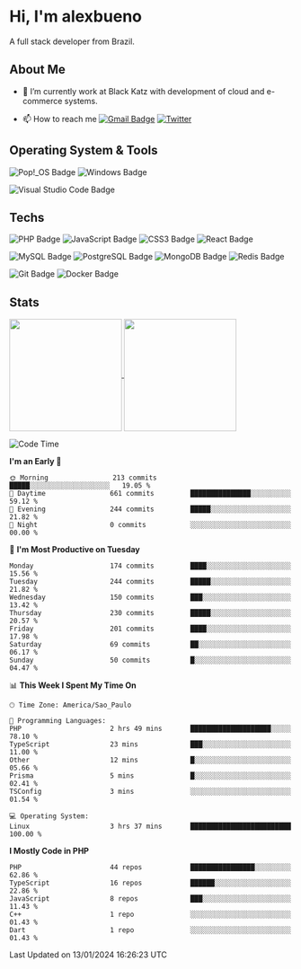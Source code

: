 # Hi, I'm alexbueno

A full stack developer from Brazil.

## About Me

- 🌱 I’m currently work at Black Katz with development of cloud and e-commerce systems.

- 📫 How to reach me [![Gmail Badge](https://img.shields.io/badge/-gmail-c14438?style=for-the-badge&logo=Gmail&logoColor=ffffff)](mailto:alexsandrofbueno@gmail.com) [![Twitter](https://img.shields.io/badge/twitter-1DA1F2.svg?style=for-the-badge&logo=twitter&logoColor=ffffff)](https://twitter.com/Alex_Bueno_7)

## Operating System & Tools

![Pop!_OS Badge](https://img.shields.io/badge/Pop!__OS-48B9C7?logo=popos&logoColor=fff&style=flat)
![Windows Badge](https://img.shields.io/badge/Windows-0078D6?logo=windows&logoColor=fff&style=flat)

![Visual Studio Code Badge](https://img.shields.io/badge/Visual%20Studio%20Code-007ACC?logo=visualstudiocode&logoColor=fff&style=flat)

## Techs

![PHP Badge](https://img.shields.io/badge/PHP-777BB4?logo=php&logoColor=fff&style=flat)
![JavaScript Badge](https://img.shields.io/badge/JavaScript-F7DF1E?logo=javascript&logoColor=000&style=flat)
![CSS3 Badge](https://img.shields.io/badge/CSS3-1572B6?logo=css3&logoColor=fff&style=flat)
![React Badge](https://img.shields.io/badge/React-61DAFB?logo=react&logoColor=000&style=flat)

![MySQL Badge](https://img.shields.io/badge/MySQL-4479A1?logo=mysql&logoColor=fff&style=flat)
![PostgreSQL Badge](https://img.shields.io/badge/PostgreSQL-4169E1?logo=postgresql&logoColor=fff&style=flat)
![MongoDB Badge](https://img.shields.io/badge/MongoDB-47A248?logo=mongodb&logoColor=fff&style=flat)
![Redis Badge](https://img.shields.io/badge/Redis-DC382D?logo=redis&logoColor=fff&style=flat)

![Git Badge](https://img.shields.io/badge/Git-F05032?logo=git&logoColor=fff&style=flat)
![Docker Badge](https://img.shields.io/badge/Docker-2496ED?logo=docker&logoColor=fff&style=flat)


## Stats

<a href="https://github.com/anuraghazra/github-readme-stats">
  <img height=200 align="center" src="https://github-readme-stats.vercel.app/api?username=alexbueno7&theme=dark" />
</a>
<a href="https://github.com/anuraghazra/convoychat">
  <img height=200 align="center" src="https://github-readme-stats.vercel.app/api/top-langs?username=alexbueno7&layout=compact&langs_count=8&card_width=320&theme=dark" />
</a>

<!--START_SECTION:waka-->
![Code Time](http://img.shields.io/badge/Code%20Time-837%20hrs%207%20mins-blue)

**I'm an Early 🐤** 

```text
🌞 Morning                213 commits         █████░░░░░░░░░░░░░░░░░░░░   19.05 % 
🌆 Daytime                661 commits         ███████████████░░░░░░░░░░   59.12 % 
🌃 Evening                244 commits         █████░░░░░░░░░░░░░░░░░░░░   21.82 % 
🌙 Night                  0 commits           ░░░░░░░░░░░░░░░░░░░░░░░░░   00.00 % 
```
📅 **I'm Most Productive on Tuesday** 

```text
Monday                   174 commits         ████░░░░░░░░░░░░░░░░░░░░░   15.56 % 
Tuesday                  244 commits         █████░░░░░░░░░░░░░░░░░░░░   21.82 % 
Wednesday                150 commits         ███░░░░░░░░░░░░░░░░░░░░░░   13.42 % 
Thursday                 230 commits         █████░░░░░░░░░░░░░░░░░░░░   20.57 % 
Friday                   201 commits         ████░░░░░░░░░░░░░░░░░░░░░   17.98 % 
Saturday                 69 commits          ██░░░░░░░░░░░░░░░░░░░░░░░   06.17 % 
Sunday                   50 commits          █░░░░░░░░░░░░░░░░░░░░░░░░   04.47 % 
```


📊 **This Week I Spent My Time On** 

```text
🕑︎ Time Zone: America/Sao_Paulo

💬 Programming Languages: 
PHP                      2 hrs 49 mins       ████████████████████░░░░░   78.10 % 
TypeScript               23 mins             ███░░░░░░░░░░░░░░░░░░░░░░   11.00 % 
Other                    12 mins             █░░░░░░░░░░░░░░░░░░░░░░░░   05.66 % 
Prisma                   5 mins              █░░░░░░░░░░░░░░░░░░░░░░░░   02.41 % 
TSConfig                 3 mins              ░░░░░░░░░░░░░░░░░░░░░░░░░   01.54 % 

💻 Operating System: 
Linux                    3 hrs 37 mins       █████████████████████████   100.00 % 
```

**I Mostly Code in PHP** 

```text
PHP                      44 repos            ████████████████░░░░░░░░░   62.86 % 
TypeScript               16 repos            ██████░░░░░░░░░░░░░░░░░░░   22.86 % 
JavaScript               8 repos             ███░░░░░░░░░░░░░░░░░░░░░░   11.43 % 
C++                      1 repo              ░░░░░░░░░░░░░░░░░░░░░░░░░   01.43 % 
Dart                     1 repo              ░░░░░░░░░░░░░░░░░░░░░░░░░   01.43 % 
```




 Last Updated on 13/01/2024 16:26:23 UTC
<!--END_SECTION:waka-->
